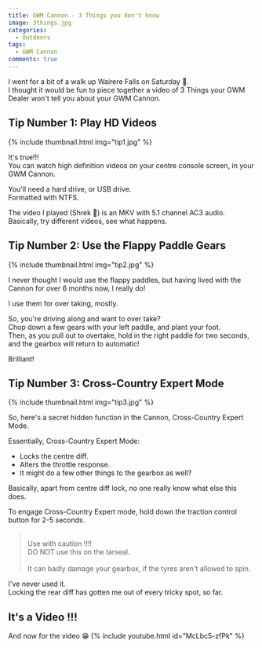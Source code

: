 ```yaml
---
title: GWM Cannon - 3 Things you don't know
image: 3things.jpg
categories:
  - Outdoors
tags:
  - GWM Cannon
comments: true
---
```

I went for a bit of a walk up Wairere Falls on Saturday 🥾.  
I thought it would be fun to piece together a video of 3 Things your GWM Dealer won't tell you about your GWM Cannon.  

## Tip Number 1: Play HD Videos

{% include thumbnail.html img="tip1.jpg" %}  

It's true!!!  
You can watch high definition videos on your centre console screen, in your GWM Cannon.  

You'll need a hard drive, or USB drive.  
Formatted with NTFS.  

The video I played (Shrek 👹) is an MKV with 5.1 channel AC3 audio.  
Basically, try different videos, see what happens.  

## Tip Number 2: Use the Flappy Paddle Gears

{% include thumbnail.html img="tip2.jpg" %}  

I never thought I would use the flappy paddles, but having lived with the Cannon for over 6 months now, I really do!  

I use them for over taking, mostly.  

So, you're driving along and want to over take?  
Chop down a few gears with your left paddle, and plant your foot.  
Then, as you pull out to overtake, hold in the right paddle for two seconds, and the gearbox will return to automatic!  

Brilliant!  

## Tip Number 3: Cross-Country Expert Mode

{% include thumbnail.html img="tip3.jpg" %}  

So, here's a secret hidden function in the Cannon, Cross-Country Expert Mode.  

Essentially, Cross-Country Expert Mode:
* Locks the centre diff.
* Alters the throttle response.
* It might do a few other things to the gearbox as well?

Basically, apart from centre diff lock, no one really know what else this does.  

To engage Cross-Country Expert mode, hold down the traction control button for 2-5 seconds.  

> <br />  
> Use with caution !!!!<br />
> DO NOT use this on the tarseal.<br />
> <br />
> It can badly damage your gearbox, if the tyres aren't allowed to spin.<br />

I've never used it.  
Locking the rear diff has gotten me out of every tricky spot, so far.  

## It's a Video !!!

And now for the video 😁
{% include youtube.html id="McLbc5-zfPk" %}  

